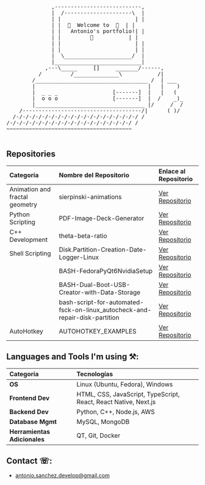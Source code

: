 <pre>

              ,---------------------------,
              |  /---------------------\  |
              | |                       | |
              | |  🌟  Welcome to  🌟  | | 
              | |   Antonio's portfolio!| |  
              | |         🐔           | |
              | |                       | |
              | |                       | |
              |  \_____________________/  |
              |___________________________|
            ,---\_____     []     _______/------,
          /         /______________\           /|
        /___________________________________ /  | ___
        |                                   |   |    )
        |  _ _ _                 [-------]  |   |   (
        |  o o o                 [-------]  |  /    _)_
        |__________________________________ |/     /  /
    /-------------------------------------/|      ( )/
  /-/-/-/-/-/-/-/-/-/-/-/-/-/-/-/-/-/-/-/ /
/-/-/-/-/-/-/-/-/-/-/-/-/-/-/-/-/-/-/-/ /
~~~~~~~~~~~~~~~~~~~~~~~~~~~~~~~~~~~~~~~

</pre>


## Repositories

| Categoría                     | Nombre del Repositorio                                | Enlace al Repositorio                                                    |
| :---------------------------- | :---------------------------------------------------- | :----------------------------------------------------------------------- |
| Animation and fractal geometry| sierpinski-animations                                 | [Ver Repositorio](https://github.com/toniles/sierpinski-animations)      |
| Python Scripting              | PDF-Image-Deck-Generator                              | [Ver Repositorio](https://github.com/toniles/PDF-Image-Deck-Generator)   |
| C++ Development               | theta-beta-ratio                                      | [Ver Repositorio](https://github.com/toniles/theta-beta-ratio)           |
| Shell Scripting               | Disk.Partition-Creation-Date-Logger-Linux             | [Ver Repositorio](https://github.com/toniles/Disk.Partition-Creation-Date-Logger-Linux) |
|                               | BASH-FedoraPyQt6NvidiaSetup                           | [Ver Repositorio](https://github.com/toniles/BASH-FedoraPyQt6NvidiaSetup) |
|                               | BASH-Dual-Boot-USB-Creator-with-Data-Storage          | [Ver Repositorio](https://github.com/toniles/BASH-Dual-Boot-USB-Creator-with-Data-Storage) |
|                               | bash-script-for-automated-fsck-on-linux_autocheck-and-repair-disk-partition | [Ver Repositorio](https://github.com/toniles/bash-script-for-automated-fsck-on-linux_autocheck-and-repair-disk-partition) |
| AutoHotkey                    | AUTOHOTKEY_EXAMPLES                                   | [Ver Repositorio](https://github.com/toniles/AUTOHOTKEY_EXAMPLES)        |


## Languages and Tools I'm using ⚒:

| Categoría           | Tecnologías                                      |
| :------------------ | :----------------------------------------------- |
| **OS**              | Linux (Ubuntu, Fedora), Windows                  |
| **Frontend Dev**    | HTML, CSS, JavaScript, TypeScript, React, React Native, Next.js |
| **Backend Dev**     | Python, C++, Node.js, AWS                        |
| **Database Mgmt**   | MySQL, MongoDB                                   |
| **Herramientas Adicionales** | QT, Git, Docker                         |

## Contact ☏:

- [antonio.sanchez.develop@gmail.com](mailto:antonio.sanchez.develop@gmail.com)


